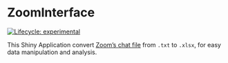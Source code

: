 
<!-- README.md is generated from README.Rmd. Please edit that file -->

# ZoomInterface

<!-- badges: start -->

[![Lifecycle:
experimental](https://img.shields.io/badge/lifecycle-experimental-orange.svg)](https://lifecycle.r-lib.org/articles/stages.html#experimental)

<!-- badges: end -->

This Shiny Application convert [Zoom’s chat
file](https://support.zoom.us/hc/en-us/articles/115004792763-Saving-in-meeting-chat)
from `.txt` to `.xlsx`, for easy data manipulation and analysis.

